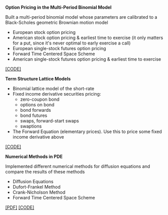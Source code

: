 <!-- 3. Option-Pricing-in-the-Multi-Period-Binomial-Model -->
<div class="media">
    <div class="media-body">
       <p class="media-heading">
          <strong>Option Pricing in the Multi-Period Binomial Model</strong><br />
          <p>Built a multi-period binomial model whose parameters are calibrated to a Black-Scholes geometric Brownian motion model</p>
          <ul>
        <li>European stock option pricing</li>
        <li>American stock option pricing & earliest time to exercise (it only matters for a put, since it's never optimal to early exercise a call)</li>
        <li>European single-stock futures option pricing
</li>
        <li>Forward Time Centered Space Scheme</li>
        <li>American single-stock futures option pricing & earliest time to exercise</li>
    </ul>
     <a href="https://github.com/WenqiAngieWu/Option-Pricing-in-the-Multi-Period-Binomial-Model/blob/master/BinomialModel.py">[CODE]</a> <br /> 
       </p>
    </div>
</div>




<!-- 2. Term-Structure-Lattice-Models -->
<div class="media">
    <div class="media-body">
       <p class="media-heading">
          <strong>Term Structure Lattice Models</strong><br />
          <ul>
        <li>Binomial lattice model of the short-rate</li>
        <li>Fixed income derivative securities pricing: 
          <ul>
            <li>zero-coupon bond</li>
            <li>options on bond</li>
            <li>bond forwards</li>
            <li>bond futures</li>
            <li>swaps, forward-start swaps</li>
            <li>swaptions</li>
          </ul></li>
        <li>The Forward Equation (elementary prices). Use this to price some fixed income derivative above</li>
      </ul>
        <a href="https://github.com/WenqiAngieWu/Term-Structure-Lattice-Models/blob/master/TermStructure.py">[CODE]</a> <br /> 
       </p>
    </div>
</div>


<!-- 1. Numerical Methods in PDE -->
<div class="media">
    <div class="media-body">
       <p class="media-heading">
          <strong>Numerical Methods in PDE</strong><br />
          <p>Implemented different numerical methods for diffusion equations and compare the results of these methods</p>
          <ul>
  			<li>Diffusion Equations</li>
  			<li>Dufort-Frankel Method</li>
  			<li>Crank-Nicholson Method</li>
  			<li>Forward Time Centered Space Scheme</li>
		</ul>
          <a href="/pdf/Diffusion_Equation.pdf">[PDF]</a> <a href="https://github.com/WenqiAngieWu/Numerical-Methods-in-PDE/tree/master/Diffusion%20Equation/Codes">[CODE]</a> <br /> 
       </p>
    </div>
</div>











